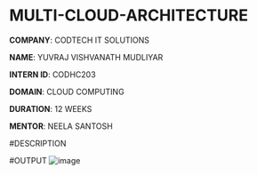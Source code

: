 # MULTI-CLOUD-ARCHITECTURE

**COMPANY**: CODTECH IT SOLUTIONS

**NAME**: YUVRAJ VISHVANATH MUDLIYAR

**INTERN ID**: CODHC203

**DOMAIN**: CLOUD COMPUTING

**DURATION**: 12 WEEKS

**MENTOR**: NEELA SANTOSH

#DESCRIPTION

#OUTPUT
![image](https://github.com/user-attachments/assets/6d73c3aa-fe0b-40b7-8bdd-8b9c3640d138)
